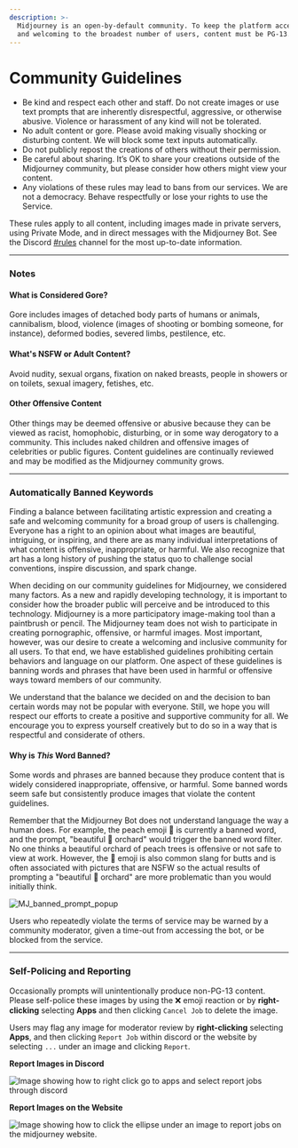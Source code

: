 ```yaml
---
description: >-
  Midjourney is an open-by-default community. To keep the platform accessible
  and welcoming to the broadest number of users, content must be PG-13.
---
```


# Community Guidelines

* Be kind and respect each other and staff. Do not create images or use text prompts that are inherently disrespectful, aggressive, or otherwise abusive. Violence or harassment of any kind will not be tolerated.
* No adult content or gore. Please avoid making visually shocking or disturbing content. We will block some text inputs automatically.
* Do not publicly repost the creations of others without their permission.
* Be careful about sharing. It’s OK to share your creations outside of the Midjourney community, but please consider how others might view your content.
* Any violations of these rules may lead to bans from our services. We are not a democracy. Behave respectfully or lose your rights to use the Service.

These rules apply to all content, including images made in private servers, using Private Mode, and in direct messages with the Midjourney Bot. See the Discord [#rules](https://discord.com/channels/662267976984297473/964598182225002516) channel for the most up-to-date information.

***

### Notes <a href="#notes" id="notes"></a>

#### What is Considered Gore?

Gore includes images of detached body parts of humans or animals, cannibalism, blood, violence (images of shooting or bombing someone, for instance), deformed bodies, severed limbs, pestilence, etc.

#### What's NSFW or Adult Content?

Avoid nudity, sexual organs, fixation on naked breasts, people in showers or on toilets, sexual imagery, fetishes, etc.

#### Other Offensive Content

Other things may be deemed offensive or abusive because they can be viewed as racist, homophobic, disturbing, or in some way derogatory to a community. This includes naked children and offensive images of celebrities or public figures. Content guidelines are continually reviewed and may be modified as the Midjourney community grows.

***

### Automatically Banned Keywords <a href="#automatically-banned-keywords" id="automatically-banned-keywords"></a>

Finding a balance between facilitating artistic expression and creating a safe and welcoming community for a broad group of users is challenging. Everyone has a right to an opinion about what images are beautiful, intriguing, or inspiring, and there are as many individual interpretations of what content is offensive, inappropriate, or harmful. We also recognize that art has a long history of pushing the status quo to challenge social conventions, inspire discussion, and spark change.

When deciding on our community guidelines for Midjourney, we considered many factors. As a new and rapidly developing technology, it is important to consider how the broader public will perceive and be introduced to this technology. Midjourney is a more participatory image-making tool than a paintbrush or pencil. The Midjourney team does not wish to participate in creating pornographic, offensive, or harmful images. Most important, however, was our desire to create a welcoming and inclusive community for all users. To that end, we have established guidelines prohibiting certain behaviors and language on our platform. One aspect of these guidelines is banning words and phrases that have been used in harmful or offensive ways toward members of our community.

We understand that the balance we decided on and the decision to ban certain words may not be popular with everyone. Still, we hope you will respect our efforts to create a positive and supportive community for all. We encourage you to express yourself creatively but to do so in a way that is respectful and considerate of others.

#### Why is _This_ Word Banned?

Some words and phrases are banned because they produce content that is widely considered inappropriate, offensive, or harmful. Some banned words seem safe but consistently produce images that violate the content guidelines.

Remember that the Midjourney Bot does not understand language the way a human does. For example, the peach emoji 🍑 is currently a banned word, and the prompt, "beautiful 🍑 orchard" would trigger the banned word filter. No one thinks a beautiful orchard of peach trees is offensive or not safe to view at work. However, the 🍑 emoji is also common slang for butts and is often associated with pictures that are NSFW so the actual results of prompting a "beautiful 🍑 orchard" are more problematic than you would initially think.

![MJ\_banned\_prompt\_popup](https://cdn.document360.io/3040c2b6-fead-4744-a3a9-d56d621c6c7e/Images/Documentation/MJ\_banned\_prompt\_popup.png)

Users who repeatedly violate the terms of service may be warned by a community moderator, given a time-out from accessing the bot, or be blocked from the service.

***

### Self-Policing and Reporting <a href="#self-policing-and-reporting" id="self-policing-and-reporting"></a>

Occasionally prompts will unintentionally produce non-PG-13 content. Please self-police these images by using the ❌ emoji reaction or by **right-clicking** selecting **Apps** and then clicking `Cancel Job` to delete the image.

Users may flag any image for moderator review by **right-clicking** selecting **Apps**, and then clicking `Report Job` within discord or the website by selecting `...` under an image and clicking `Report`.

**Report Images in Discord**

![Image showing how to right click go to apps and select report jobs through discord](https://cdn.document360.io/3040c2b6-fead-4744-a3a9-d56d621c6c7e/Images/Documentation/MJ\_Report\_App.png)

**Report Images on the Website**

![Image showing how to click the ellipse under an image to report jobs on the midjourney website.](https://cdn.document360.io/3040c2b6-fead-4744-a3a9-d56d621c6c7e/Images/Documentation/MJ\_Report\_web.png)
